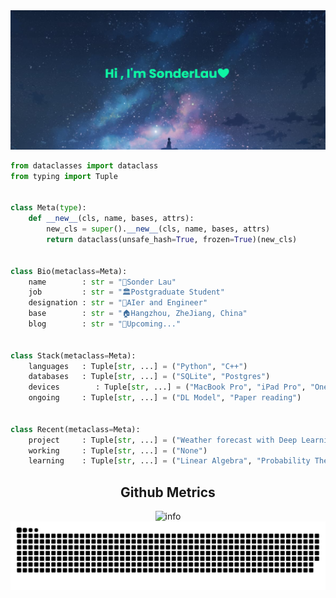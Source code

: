 <img src="https://raw.githubusercontent.com/sonderlau/sonderlau/main/imgs/banner.png">



```python
from dataclasses import dataclass
from typing import Tuple


class Meta(type):
    def __new__(cls, name, bases, attrs):
        new_cls = super().__new__(cls, name, bases, attrs)
        return dataclass(unsafe_hash=True, frozen=True)(new_cls)


class Bio(metaclass=Meta):
    name        : str = "🤝Sonder Lau"
    job         : str = "🏛Postgraduate Student"
    designation : str = "🔣AIer and Engineer"
    base        : str = "🏠Hangzhou, ZheJiang, China"
    blog        : str = "🐚Upcoming..."


class Stack(metaclass=Meta):
    languages   : Tuple[str, ...] = ("Python", "C++")
    databases   : Tuple[str, ...] = ("SQLite", "Postgres")
    devices        : Tuple[str, ...] = ("MacBook Pro", "iPad Pro", "OnePlus 12")
    ongoing     : Tuple[str, ...] = ("DL Model", "Paper reading")


class Recent(metaclass=Meta):
    project     : Tuple[str, ...] = ("Weather forecast with Deep Learning")
    working     : Tuple[str, ...] = ("None")
    learning    : Tuple[str, ...] = ("Linear Algebra", "Probability Theory")
```

<h2 align="center">Github Metrics</h2>


<div align="center">
    <img src="https://github-readme-stats.vercel.app/api?username=SonderLau&show_icons=true&count_private=true&hide=prs&theme=react" alt="info" />
    <img src="https://raw.githubusercontent.com/sonderlau/sonderlau/2f094c013a2cd4e882136e56adff66e189c7b5ef/github-contribution-grid-snake.svg" />
</div>




  
